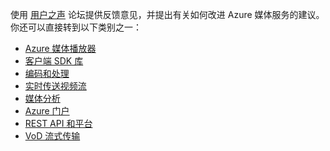 使用 [用户之声](http://go.microsoft.com/fwlink/?linkid=698785&clcid=0x409) 论坛提供反馈意见，并提出有关如何改进 Azure 媒体服务的建议。 你还可以直接转到以下类别之一：

* [Azure 媒体播放器](https://feedback.azure.com/forums/169396-media-services/category/109320-azure-media-player/)
* [客户端 SDK 库](https://feedback.azure.com/forums/169396-media-services/category/144435-client-sdks/)
* [编码和处理](https://feedback.azure.com/forums/169396-media-services/category/144411-encoding-and-processing/)
* [实时传送视频流](https://feedback.azure.com/forums/169396-media-services/category/144414-live-streaming/)
* [媒体分析](https://feedback.azure.com/forums/169396-media-services/category/146181-media-analytics)
* [Azure 门户](https://feedback.azure.com/forums/169396-media-services/category/144432-portal/)
* [REST API 和平台](https://feedback.azure.com/forums/169396-media-services/category/144423-rest-api-and-platform/)
* [VoD 流式传输](https://feedback.azure.com/forums/169396-media-services/category/144429-vod-streaming/)


<!--HONumber=Feb17_HO3-->


